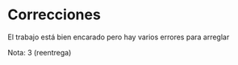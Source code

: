 # Correcciones

El trabajo está bien encarado pero hay varios errores para arreglar

Nota: 3 (reentrega)
